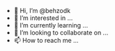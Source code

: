 - 👋 Hi, I’m @behzodk
- 👀 I’m interested in ...
- 🌱 I’m currently learning ...
- 💞️ I’m looking to collaborate on ...
- 📫 How to reach me ...

<!---
behzodk/behzodk is a ✨ special ✨ repository because its `README.md` (this file) appears on your GitHub profile.
You can click the Preview link to take a look at your changes.
--->

